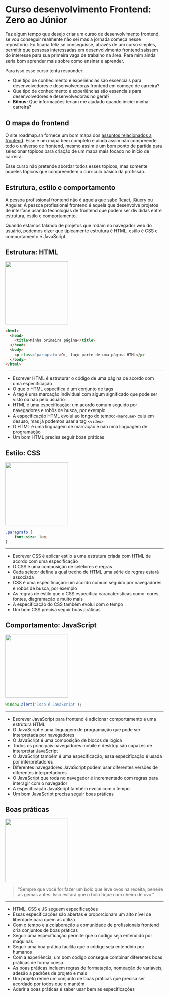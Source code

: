 # Curso desenvolvimento Frontend: Zero ao Júnior

Faz algum tempo que desejo criar um curso de desenvolvimento frontend, se vou conseguir realmente não sei mas a jornada começa nesse repositório.
Eu ficaria feliz se conseguisse, através de um curso simples, permitir que pessoas interessadas em desenvolvimento frontend saíssem do interesse para sua primeira vaga de trabalho na área. Para mim ainda seria bom aprender mais sobre como ensinar e aprender.

Para isso esse curso tenta responder:

* Que tipo de conhecimento e experiências são essenciais para desenvolvedores e desenvolvedoras frontend em começo de carreira?
* Que tipo de conhecimento e experiências são essenciais para desenvolvedores e desenvolvedoras no geral?
* **Bônus:** Que informações teriam me ajudado quando iniciei minha carreira?

## O mapa do frontend

O site roadmap.sh fornece um bom mapa dos [assuntos relacionados a frontend](https://roadmap.sh/frontend).
Esse é um mapa bem completo e ainda assim não compreende todo o universo de frontend, mesmo assim é um bom ponto de partida para selecionar tópicos para criação de um mapa mais focado no início de carreira.

Esse curso não pretende abordar todos esses tópicos, mas somente aqueles tópicos que compreendem o currículo básico da profissão.

## Estrutura, estilo e comportamento

A pessoa profissional frontend não é aquela que sabe React, jQuery ou Angular. 
A pessoa profissional frontend é aquela que desenvolve projetos de interface usando tecnologias de frontend que podem ser divididas entre estrutura, estilo e comportamento.

Quando estamos falando de projetos que rodam no navegador web do usuário, podemos dizer que tipicamente estrutura é HTML, estilo é CSS e comportamento é JavaScript.

## Estrutura: HTML
<img src="https://openclipart.org/image/400px/175132" width="200">

```HTML
<html>
  <head>
    <title>Minha primeira página</title>
  </head>
  <body>
    <p class='paragrafo'>Oi, faço parte de uma página HTML</p>
  </body>
</html>
```

---

* Escrever HTML é estruturar o código de uma página de acordo com uma especificação
* O que o HTML especifica é um conjunto de tags
* A tag é uma marcação individual com algum significado que pode ser visto ou não pelo usuário
* HTML é uma especificação: um acordo comum seguido por navegadores e robôs de busca, por exemplo
* A especificação HTML evolui ao longo do tempo: `<marquee>` caiu em desuso, mas já podemos usar a tag `<video>`
* O HTML é uma linguagem de marcação e não uma linguagem de programação
* Um bom HTML precisa seguir boas práticas

## Estilo: CSS
<img src="https://openclipart.org/image/400px/174634" width="200">

```CSS
.paragrafo {
    font-size: 1em;	
}
```

---

* Escrever CSS é aplicar estilo a uma estrutura criada com HTML de acordo com uma especificação
* O CSS é uma composição de seletores e regras
* Cada seletor define a qual trecho de HTML uma série de regras estará associada
* CSS é uma especificação: um acordo comum seguido por navegadores e robôs de busca, por exemplo
* As regras de estilo que o CSS especifica caracaterísticas como: cores, fontes, diagramação e muito mais
* A especificação do CSS também evolui com o tempo
* Um bom CSS precisa seguir boas práticas

## Comportamento: JavaScript
<img src="https://openclipart.org/image/400px/174987" width="200">

```JavaScript
window.alert('Isso é JavaScript');
```
---

* Escrever JavaScript para frontend é adicionar comportamento a uma estrutura HTML
* O JavaScript é uma linguagem de programação que pode ser interpretada por navegadores
* O JavaScript é uma composição de blocos de lógica
* Todos os principais navegadores mobile e desktop são capazes de interpretar JavaScript
* O JavaScript também é uma especificação, essa especificação é usada por interpretadores
* Diferentes navegadores JavaScript podem usar diferentes versões de diferentes interpretadores
* O JavaScript que roda no navegador é incrementado com regras para interagir com o navegador
* A especificação JavaScript também evolui com o tempo
* Um bom JavaScript precisa seguir boas práticas

## Boas práticas

<img src="https://openclipart.org/image/400px/174110" width="200">

> "Sempre que você for fazer um bolo que leve ovos na receita, peneire as gemas antes. Isso evitará que o bolo fique com cheiro de ovo."

---

* HTML, CSS e JS seguem especificações
* Essas especificações são abertas e proporcionam um alto nível de liberdade para quem as utiliza
* Com o tempo e a colaboração a comunidade de profissionais frontend cria conjuntos de boas práticas
* Seguir uma especificação permite que o código seja entendido por máquinas
* Seguir uma boa prática facilita que o código seja entendido por humanos
* Com a experiência, um bom código consegue combinar diferentes boas práticas de forma coesa
* As boas práticas incluem regras de formatação, nomeação de variáveis, adesão a padrões de projeto e mais
* Um projeto reúne um conjunto de boas práticas que precisa ser acordado por todos que o mantém
* Aderir a boas práticas é saber usar bem as especificações
